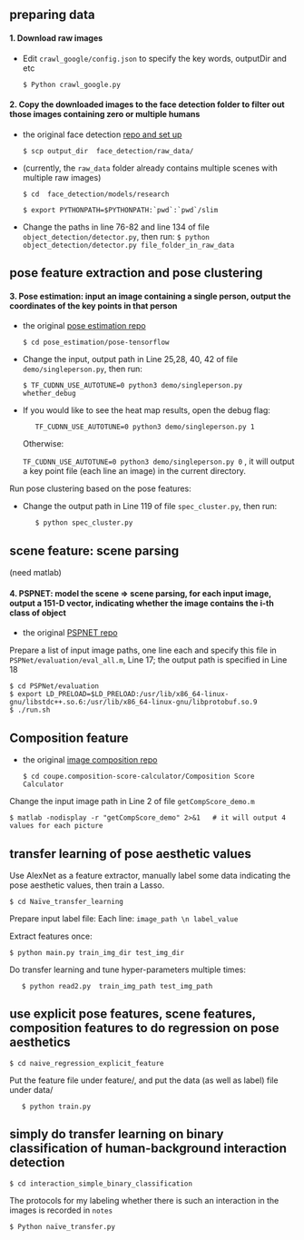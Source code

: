 
## preparing data ##

####	1. Download raw images
* Edit `crawl_google/config.json` to specify the key words, outputDir and etc
	
	`
	$ Python crawl_google.py
	`
#### 2. Copy the downloaded images to the face detection folder to filter out those images containing zero or multiple humans
	
* the original face detection [repo and set up](https://github.com/tensorflow/models/tree/master/research/object_detection)

	`
	$ scp output_dir  face_detection/raw_data/
	`
	
* (currently, the `raw_data` folder already contains multiple scenes with multiple raw images)
	
	```	
	$ cd  face_detection/models/research  
	```

	```   
	$ export PYTHONPATH=$PYTHONPATH:`pwd`:`pwd`/slim  
	```

* Change the paths in line 76-82 and line 134 of file `object_detection/detector.py`, then run:
	`
	$ python object_detection/detector.py file_folder_in_raw_data
	`
## pose feature extraction and pose clustering ##

####	3. Pose estimation: input an image containing a single person, output the coordinates of the key points in that person

- the original [pose estimation repo](https://github.com/eldar/pose-tensorflow)
	
	`
	$ cd pose_estimation/pose-tensorflow
	`
	

*	Change the input, output path in Line 25,28, 40, 42 of file `demo/singleperson.py`, then run:

	`
	$ TF_CUDNN_USE_AUTOTUNE=0 python3 demo/singleperson.py whether_debug
	`	
*	If you would like to see the heat map results, open the debug flag: 

	`	
	TF_CUDNN_USE_AUTOTUNE=0 python3 demo/singleperson.py 1
	`

	Otherwise:

	`
		TF_CUDNN_USE_AUTOTUNE=0 python3 demo/singleperson.py 0
	`
	, it will output a key point file (each line an image) in the current directory.

Run pose clustering based on the pose features:
	
* Change the output path in Line 119 of file `spec_cluster.py`, then run:
	
	`	
	$ python spec_cluster.py
	`
## scene feature: scene parsing ##
(need matlab)

#### 4. PSPNET: model the scene => scene parsing, for each input image, output a 151-D vector, indicating whether the image contains the i-th class of object
	
* the original [PSPNET repo](https://github.com/hszhao/PSPNet)
	
Prepare a list of input image paths, one line each and specify this file in `PSPNet/evaluation/eval_all.m`, Line 17; 
the output path is specified in Line 18


	$ cd PSPNet/evaluation    
	$ export LD_PRELOAD=$LD_PRELOAD:/usr/lib/x86_64-linux-gnu/libstdc++.so.6:/usr/lib/x86_64-linux-gnu/libprotobuf.so.9  
	$ ./run.sh  

## Composition feature ##
* the original [image composition repo](https://github.com/posgraph/coupe.composition-score-calculator)	

	`
	$ cd coupe.composition-score-calculator/Composition Score Calculator
	`

Change the input image path in Line 2 of file `getCompScore_demo.m`

	$ matlab -nodisplay -r "getCompScore_demo" 2>&1   # it will output 4 values for each picture

## transfer learning of pose aesthetic values ##
Use AlexNet as a feature extractor, manually label some data indicating the pose aesthetic values, then train a Lasso.

	$ cd Naïve_transfer_learning

Prepare input label file:
Each line: `image_path \n label_value`

Extract features once:
	
`
$ python main.py train_img_dir test_img_dir
`

Do transfer learning and tune hyper-parameters multiple times:

`	
	$ python read2.py  train_img_path test_img_path
`

	
	
## use explicit pose features, scene features, composition features to do regression on pose aesthetics ##
`
	$ cd naive_regression_explicit_feature
`

Put the feature file under feature/, and put the data (as well as label) file under data/

`	
	$ python train.py
`

## simply do transfer learning on binary classification of human-background interaction detection ##

`
	$ cd interaction_simple_binary_classification
`

The protocols for my labeling  whether there is such an interaction in the images is recorded in `notes`

`
	$ Python naïve_transfer.py 
`
